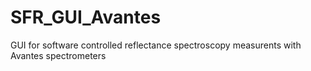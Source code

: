 # SFR_GUI_Avantes
GUI for software controlled reflectance spectroscopy measurents with Avantes spectrometers 

